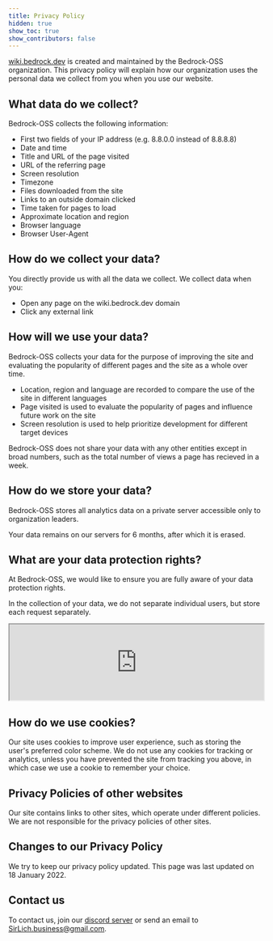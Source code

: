 ```yaml
---
title: Privacy Policy
hidden: true
show_toc: true
show_contributors: false
---
```


[wiki.bedrock.dev](/) is created and maintained by the Bedrock-OSS organization. This privacy policy will explain how our organization uses the personal data we collect from you when you use our website. 

## What data do we collect?

Bedrock-OSS collects the following information:
- First two fields of your IP address (e.g. 8.8.0.0 instead of 8.8.8.8)
- Date and time
- Title and URL of the page visited
- URL of the referring page
- Screen resolution
- Timezone
- Files downloaded from the site
- Links to an outside domain clicked
- Time taken for pages to load
- Approximate location and region
- Browser language
- Browser User-Agent

## How do we collect your data?

You directly provide us with all the data we collect. We collect data when you:
- Open any page on the wiki.bedrock.dev domain
- Click any external link

## How will we use your data?

Bedrock-OSS collects your data for the purpose of improving the site and evaluating the popularity of different pages and the site as a whole over time.  
- Location, region and language are recorded to compare the use of the site in different languages
- Page visited is used to evaluate the popularity of pages and influence future work on the site
- Screen resolution is used to help prioritize development for different target devices

Bedrock-OSS does not share your data with any other entities except in broad numbers, such as the total number of views a page has recieved in a week. 

## How do we store your data?

Bedrock-OSS stores all analytics data on a private server accessible only to organization leaders. 

Your data remains on our servers for 6 months, after which it is erased. 

## What are your data protection rights?

At Bedrock-OSS, we would like to ensure you are fully aware of your data protection rights. 

In the collection of your data, we do not separate individual users, but store each request separately.

<iframe
    style="width:100%"
    src="https://hopper.bedrock.dev/wikihopper/index.php?module=CoreAdminHome&action=optOut&language=en&backgroundColor=4d4d4d&fontColor=ffffff&fontSize=&fontFamily="
></iframe>

## How do we use cookies?

Our site uses cookies to improve user experience, such as storing the user's preferred color scheme. We do not use any cookies for tracking or analytics, unless you have prevented the site from tracking you above, in which case we use a cookie to remember your choice. 

## Privacy Policies of other websites

Our site contains links to other sites, which operate under different policies. We are not responsible for the privacy policies of other sites. 

## Changes to our Privacy Policy

We try to keep our privacy policy updated. This page was last updated on 18 January 2022.

## Contact us

To contact us, join our [discord server](/discord) or send an email to [SirLich.business@gmail.com](mailto:SirLich.business@gmail.com). 